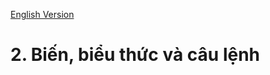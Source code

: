 [English Version](http://openbookproject.net/thinkcs/python/english3e/variables_expressions_statements.html)

# 2. Biến, biểu thức và câu lệnh
